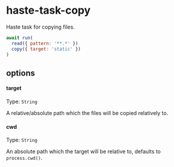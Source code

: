 # haste-task-copy
Haste task for copying files.

```js
await run(
  read({ pattern: '**.*' })
  copy({ target: 'static' })
)

```

## options

#### target

Type: `String`

A relative/absolute path which the files will be copied relatively to.

#### cwd

Type: `String`

An absolute path which the target will be relative to, defaults to `process.cwd()`.
